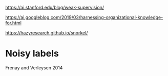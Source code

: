 
https://ai.stanford.edu/blog/weak-supervision/

https://ai.googleblog.com/2019/03/harnessing-organizational-knowledge-for.html

https://hazyresearch.github.io/snorkel/

# Noisy labels

Frenay and Verleysen 2014
